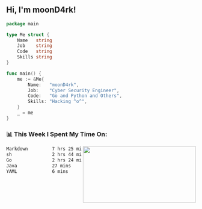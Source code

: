 <h2> Hi, I'm moonD4rk!</h2>

```go
package main

type Me struct {
	Name   string
	Job    string
	Code   string
	Skills string
}

func main() {
	me := &Me{
		Name:   "moonD4rk",
		Job:    "Cyber Security Engineer",
		Code:   "Go and Python and Others",
		Skills: "Hacking ^o^",
	}
	_ = me
}
```

<h3>📊 This Week I Spent My Time On:</h3>
<img align='right' src="https://github-readme-stats.vercel.app/api?username=moond4rk&show_icons=true&theme=radical", width="300" height="150">

<!--START_SECTION:waka-->

```txt
Markdown         7 hrs 25 mins   ██████████████░░░░░░░░░░░   56.08 %
sh               2 hrs 44 mins   █████░░░░░░░░░░░░░░░░░░░░   20.66 %
Go               2 hrs 24 mins   ████▓░░░░░░░░░░░░░░░░░░░░   18.21 %
Java             27 mins         █░░░░░░░░░░░░░░░░░░░░░░░░   03.48 %
YAML             6 mins          ▒░░░░░░░░░░░░░░░░░░░░░░░░   00.78 %
```

<!--END_SECTION:waka-->

